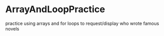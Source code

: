 # ArrayAndLoopPractice
practice using arrays and for loops to request/display who wrote famous novels 

